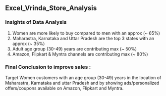 ## Excel_Vrinda_Store_Analysis

### Insights of Data Analysis

1) Women are more likely to buy compared to men with an approx (~ 65%)
2) Maharastra, Karnataka and Uttar Pradesh are the top 3 states with an approx (~ 35%)
3) Adult age group (30-49) years are contributing max (~ 50%)
4) Amazon, Flipkart & Myntra channels are contributing max (~ 80%)

### Final Conclusion to improve sales :

Target Women customers with an age group (30-49) years in the location of Maharastra, Karnataka and uttar Pradesh and by showing ads/personalized offers/coupons available on Amazon, Flipkart and Myntra. 
